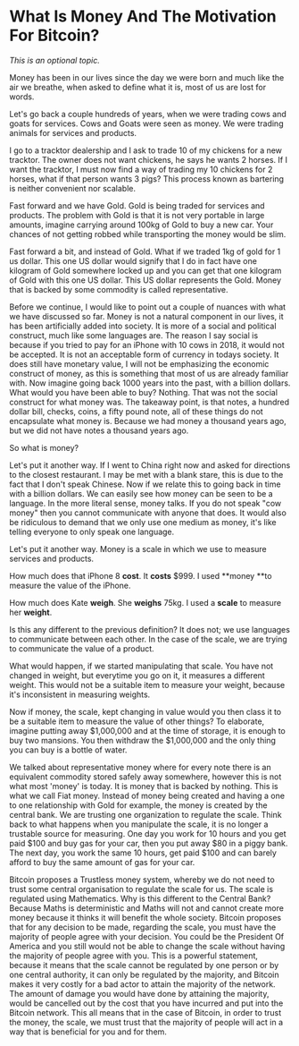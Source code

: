 # **What Is Money And The Motivation For Bitcoin?**

_This is an optional topic._

Money has been in our lives since the day we were born and much like the air we breathe, when asked to define what it is, most of us are lost for words.

Let's go back a couple hundreds of years, when we were trading cows and goats for services. Cows and Goats were seen as money. We were trading animals for services and products.

I go to a tracktor dealership and I ask to trade 10 of my chickens for a new tracktor. The owner does not want chickens, he says he wants 2 horses. If I want the tracktor, I must now find a way of trading my 10 chickens for 2 horses, what if that person wants 3 pigs? This process known as bartering is neither convenient nor scalable.

Fast forward and we have Gold. Gold is being traded for services and products. The problem with Gold is that it is not very portable in large amounts, imagine carrying around 100kg of Gold to buy a new car. Your chances of not getting robbed while transporting the money would be slim.

Fast forward a bit, and instead of Gold. What if we traded 1kg of gold for 1 us dollar. This one US dollar would signify that I do in fact have one kilogram of Gold somewhere locked up and you can get that one kilogram of Gold with this one US dollar. This US dollar represents the Gold. Money that is backed by some commodity is called representative.

Before we continue, I would like to point out a couple of nuances with what we have discussed so far. Money is not a natural component in our lives, it has been artificially added into society. It is more of a social and political construct, much like some languages are. The reason I say social is because if you tried to pay for an iPhone with 10 cows in 2018, it would not be accepted. It is not an acceptable form of currency in todays society. It does still have monetary value, I will not be emphasizing the economic construct of money, as this is something that most of us are already familiar with. Now imagine going back 1000 years into the past, with a billion dollars. What would you have been able to buy? Nothing. That was not the social construct for what money was. The takeaway point, is that notes, a hundred dollar bill, checks, coins, a fifty pound note, all of these things do not encapsulate what money is. Because we had money a thousand years ago, but we did not have notes a thousand years ago.

So what is money?

Let's put it another way. If I went to China right now and asked for directions to the closest restaurant. I may be met with a blank stare, this is due to the fact that I don't speak Chinese. Now if we relate this to going back in time with a billion dollars. We can easily see how money can be seen to be a language. In the more literal sense, money talks. If you do not speak "cow money" then you cannot communicate with anyone that does. It would also be ridiculous to demand that we only use one medium as money, it's like telling everyone to only speak one language.

Let's put it another way. Money is a scale in which we use to measure services and products.

How much does that iPhone 8 **cost**. It **costs** $999. I used **money **to measure the value of the iPhone.

How much does Kate **weigh**. She **weighs** 75kg. I used a **scale** to measure her **weight**.

Is this any different to the previous definition? It does not; we use languages to communicate between each other. In the case of the scale, we are trying to communicate the value of a product.

What would happen, if we started manipulating that scale. You have not changed in weight, but everytime you go on it, it measures a different weight. This would not be a suitable item to measure your weight, because it's inconsistent in measuring weights.

Now if money, the scale, kept changing in value would you then class it to be a suitable item to measure the value of other things? To elaborate, imagine putting away $1,000,000 and at the time of storage, it is enough to buy two mansions. You then withdraw the $1,000,000 and the only thing you can buy is a bottle of water.

We talked about representative money where for every note there is an equivalent commodity stored safely away somewhere, however this is not what most 'money' is today. It is money that is backed by nothing. This is what we call Fiat money. Instead of money being created and having a one to one relationship with Gold for example, the money is created by the central bank. We are trusting one organization to regulate the scale. Think back to what happens when you manipulate the scale, it is no longer a trustable source for measuring. One day you work for 10 hours and you get paid $100 and buy gas for your car, then you put away $80 in a piggy bank. The next day, you work the same 10 hours, get paid $100 and can barely afford to buy the same amount of gas for your car.

Bitcoin proposes a Trustless money system, whereby we do not need to trust some central organisation to regulate the scale for us. The scale is regulated using Mathematics. Why is this different to the Central Bank? Because Maths is deterministic and Maths will not and cannot create more money because it thinks it will benefit the whole society. Bitcoin proposes that for any decision to be made, regarding the scale, you must have the majority of people agree with your decision. You could be the President Of America and you still would not be able to change the scale without having the majority of people agree with you. This is a powerful statement, because it means that the scale cannot be regulated by one person or by one central authority, it can only be regulated by the majority, and Bitcoin makes it very costly for a bad actor to attain the majority of the network. The amount of damage you would have done by attaining the majority, would be cancelled out by the cost that you have incurred and put into the Bitcoin network. This all means that in the case of Bitcoin, in order to trust the money, the scale, we must trust that the majority of people will act in a way that is beneficial for you and for them.

